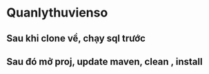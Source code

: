 # Quanlythuvienso
## Sau khi clone về, chạy sql trước
## Sau đó mở proj, update maven, clean , install
